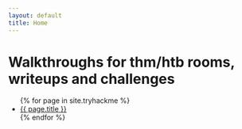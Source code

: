 ```yaml
---
layout: default
title: Home
---
```


# Walkthroughs for thm/htb rooms, writeups and challenges 

<ul>
  {% for page in site.tryhackme %}
    <li><a href="{{ page.url }}">{{ page.title }}</a></li>
  {% endfor %}
</ul>
